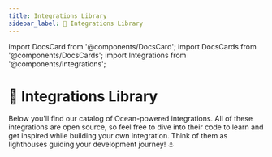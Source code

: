 ```yaml
---
title: Integrations Library
sidebar_label: 📝 Integrations Library
---
```


import DocsCard from '@components/DocsCard';
import DocsCards from '@components/DocsCards';
import Integrations from '@components/Integrations';


# 📝 Integrations Library

Below you'll find our catalog of Ocean-powered integrations. All of these integrations are open source, so feel free to dive into their code to learn and get inspired while building your own integration. Think of them as lighthouses guiding your development journey! ⚓

<Integrations />
